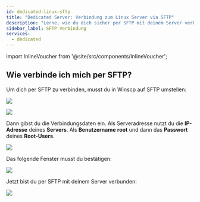 ```yaml
---
id: dedicated-linux-sftp
title: "Dedicated Server: Verbindung zum Linux Server via SFTP"
description: "Lerne, wie du dich sicher per SFTP mit deinem Server verbindest, um Dateien effizient zu verwalten und deinen Serverzugang zu verbessern → Jetzt mehr erfahren"
sidebar_label: SFTP Verbindung
services:
  - dedicated
---
```


import InlineVoucher from '@site/src/components/InlineVoucher';

<InlineVoucher />

## Wie verbinde ich mich per SFTP?

Um dich per SFTP zu verbinden, musst du in Winscp auf SFTP umstellen:

![](https://screensaver01.zap-hosting.com/index.php/s/R5QRq5t8spGezE9/download/vps-sftp-3.gif)

![](https://screensaver01.zap-hosting.com/index.php/s/7HYF3ngpfcKXLZ9/preview)

Dann gibst du die Verbindungsdaten ein. Als Serveradresse nutzt du die **IP-Adresse** deines **Servers**. Als **Benutzername** **root** und dann das **Passwort** deines **Root-Users**.

![](https://screensaver01.zap-hosting.com/index.php/s/boGkPkqF58CjxkD/preview)

Das folgende Fenster musst du bestätigen:

![](https://screensaver01.zap-hosting.com/index.php/s/TQ9abPjsCXRqTGG/preview)


Jetzt bist du per SFTP mit deinem Server verbunden:

![](https://screensaver01.zap-hosting.com/index.php/s/xA44qPQB6zcFc75/preview)

<InlineVoucher />